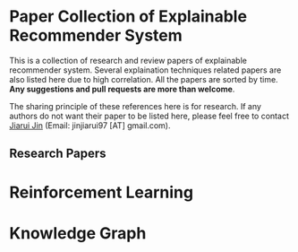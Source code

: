 # Paper Collection of Explainable Recommender System

This is a collection of research and review papers of explainable recommender system. Several explaination techniques related papers are also listed here due to high correlation. All the papers are sorted by time. **Any suggestions and pull requests are more than welcome**.

The sharing principle of these references here is for research. If any authors do not want their paper to be listed here, please feel free to contact [Jiarui Jin](http://Jinjiarui.github.io/) (Email: jinjiarui97 [AT] gmail.com).


## Research Papers
# Reinforcement Learning

# Knowledge Graph
